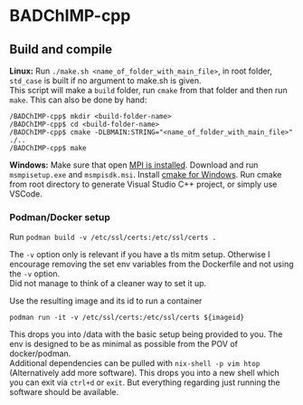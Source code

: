 # BADChIMP-cpp
## Build and compile 
**Linux:** Run `./make.sh <name_of_folder_with_main_file>`, in root folder, `std_case` is built if no argument to make.sh is given.  
This script will make a ```build``` folder, run ```cmake``` from that folder and then run ```make```. This can also be done by hand:
```shell
/BADChIMP-cpp$ mkdir <build-folder-name>
/BADChIMP-cpp$ cd <build-folder-name>
/BADChIMP-cpp$ cmake -DLBMAIN:STRING="<name_of_folder_with_main_file>" ./..
/BADChIMP-cpp$ make
``` 

**Windows:** Make sure that open [MPI is installed](https://docs.microsoft.com/en-us/archive/blogs/windowshpc/how-to-compile-and-run-a-simple-ms-mpi-program). Download and run `msmpisetup.exe` and `msmpisdk.msi`.  Install [cmake for Windows](https://cmake.org/). Run cmake from root directory to generate Visual Studio C++ project, or simply use VSCode.

### Podman/Docker setup  
Run `podman build -v /etc/ssl/certs:/etc/ssl/certs .`  

The `-v` option only is relevant if you have a tls mitm setup. Otherwise I encourage removing the set env variables
from the Dockerfile and not using the `-v` option.  
Did not manage to think of a cleaner way to set it up.

Use the resulting image and its id to run a container  

`podman run -it -v /etc/ssl/certs:/etc/ssl/certs ${imageid}`  

This drops you into /data with the basic setup being provided to you. The env is designed to be as minimal as possible from the POV of docker/podman.  
Additional dependencies can be pulled with `nix-shell -p vim htop` (Alternatively add more software). This drops you into a new shell which you can exit via `ctrl+d` or `exit`. But everything regarding just running the software should be available.  
